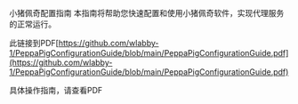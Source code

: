 小猪佩奇配置指南
本指南将帮助您快速配置和使用小猪佩奇软件，实现代理服务的正常运行。

此链接到PDF[https://github.com/wlabby-1/PeppaPigConfigurationGuide/blob/main/PeppaPigConfigurationGuide.pdf](https://github.com/wlabby-1/PeppaPigConfigurationGuide/blob/main/PeppaPigConfigurationGuide.pdf)

具体操作指南，请查看PDF

